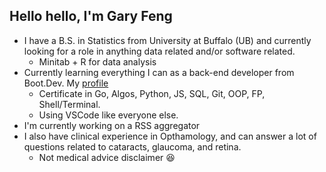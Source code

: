 ## Hello hello, I'm Gary Feng

- I have a B.S. in Statistics from University at Buffalo (UB) and currently looking for a role in anything data related and/or software related.
  - Minitab + R for data analysis
- Currently learning everything I can as a back-end developer from Boot.Dev. My [profile](https://www.boot.dev/)
  - Certificate in Go, Algos, Python, JS, SQL, Git, OOP, FP, Shell/Terminal.
  - Using VSCode like everyone else.
- I'm currently working on a RSS aggregator
- I also have clinical experience in Opthamology, and can answer a lot of questions related to cataracts, glaucoma, and retina.
  - Not medical advice disclaimer :satisfied:

